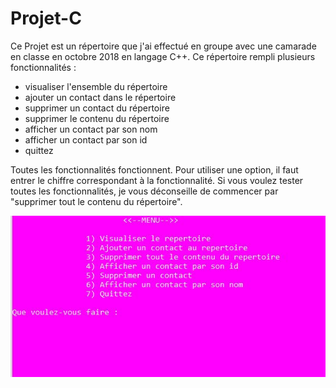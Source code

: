 # Projet-C
Ce Projet est un répertoire que j'ai effectué en groupe avec une camarade en classe en octobre 2018 en langage C++.
Ce répertoire rempli plusieurs fonctionnalités :
- visualiser l'ensemble du répertoire
- ajouter un contact dans le répertoire
- supprimer un contact du répertoire
- supprimer le contenu du répertoire
- afficher un contact par son nom
- afficher un contact par son id
- quittez

Toutes les fonctionnalités fonctionnent. Pour utiliser une option, il faut entrer le chiffre correspondant à la fonctionnalité. Si vous voulez tester toutes les fonctionnalités, je vous déconseille de commencer par "supprimer tout le contenu du répertoire".

![description_IMG](https://github.com/Margaux83/Projet-C/blob/master/capture.PNG)

